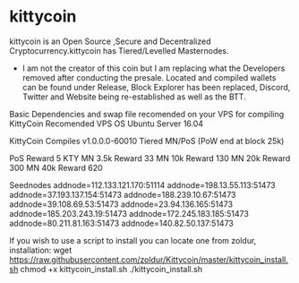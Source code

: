 # kittycoin
kittycoin is an Open Source ,Secure and Decentralized Cryptocurrency.kittycoin has Tiered/Levelled Masternodes.
* I am not the creator of this coin but I am replacing what the Developers removed after conducting 
the presale. Located and compiled wallets can be found under Release, Block Explorer has been replaced,
Discord, Twitter and Website being re-established as well as the BTT.

Basic Dependencies and swap file recomended on your VPS for compiling KittyCoin
Recomended VPS OS Ubuntu Server 16.04

KittyCoin Compiles v1.0.0.0-60010
Tiered MN/PoS (PoW end at block 25k)

PoS Reward 5 KTY
MN 3.5k Reward 33
MN 10k Reward 130
MN 20k Reward 300
MN 40k Reward 620



Seednodes
addnode=112.133.121.170:51114
addnode=198.13.55.113:51473
addnode=37.193.137.154:51473
addnode=188.239.10.67:51473
addnode=39.108.69.53:51473
addnode=23.94.136.165:51473
addnode=185.203.243.19:51473
addnode=172.245.183.185:51473
addnode=80.211.81.163:51473
addnode=140.82.50.137:51473

If you wish to use a script to install you can locate one from zoldur, installation:
wget https://raw.githubusercontent.com/zoldur/Kittycoin/master/kittycoin_install.sh
chmod +x kittycoin_install.sh
./kittycoin_install.sh
